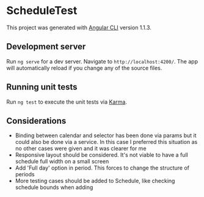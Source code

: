 # ScheduleTest

This project was generated with [Angular CLI](https://github.com/angular/angular-cli) version 1.1.3.

## Development server

Run `ng serve` for a dev server. Navigate to `http://localhost:4200/`. The app will automatically reload if you change any of the source files.

## Running unit tests

Run `ng test` to execute the unit tests via [Karma](https://karma-runner.github.io).

## Considerations
* Binding between calendar and selector has been done via params but it could also be done via a service. In this case I preferred this situation as no other cases were given and it was clearer for me
* Responsive layout should be considered. It's not viable to have a full schedule full width on a small screen
* Add 'Full day' option in period. This forces to change the structure of periods
* More testing cases should be added to Schedule, like checking schedule bounds when adding
